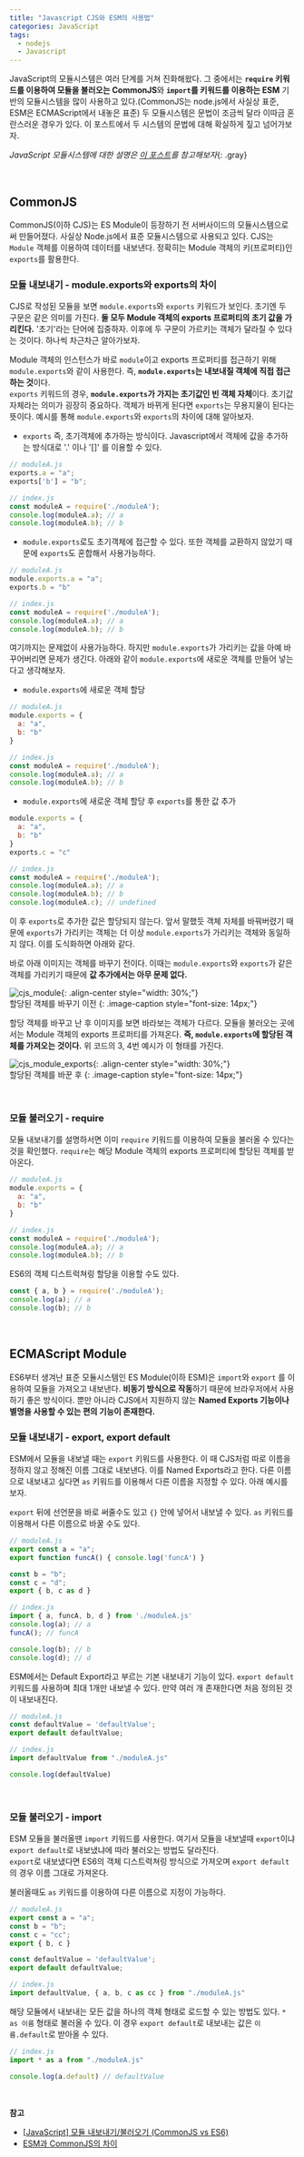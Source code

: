 ```yaml
---
title: "Javascript CJS와 ESM의 사용법"
categories: JavaScript
tags:
  - nodejs
  - Javascript
---  
```


JavaScript의 모듈시스템은 여러 단계를 거쳐 진화해왔다. 그 중에서는 **`require` 키워드를 이용하여 모듈을 불러오는 CommonJS**와 **`import`를 키워드를 이용하는 ESM** 기반의 모듈시스템을 많이 사용하고 있다.(CommonJS는 node.js에서 사실상 표준, ESM은 ECMAScript에서 내놓은 표준) 두 모듈시스템은 문법이 조금씩 달라 이따금 혼란스러운 경우가 있다. 이 포스트에서 두 시스템의 문법에 대해 확실하게 짚고 넘어가보자.  

*JavaScript 모듈시스템에 대한 설명은 [이 포스트](https://rokwonk.com/language/Javascript-%EB%AA%A8%EB%93%88%EC%8B%9C%EC%8A%A4%ED%85%9C%EC%9D%98-%EC%97%AD%EC%82%AC/)를 참고해보자*{: .gray}  

<br />  

## CommonJS  
CommonJS(이하 CJS)는 ES Module이 등장하기 전 서버사이드의 모듈시스템으로써 만들어졌다. 사실상 Node.js에서 표준 모듈시스템으로 사용되고 있다. CJS는 `Module` 객체를 이용하여 데이터를 내보낸다. 정확히는 Module 객체의 키(프로퍼티)인 `exports`를 활용한다.  

### 모듈 내보내기 - module.exports와 exports의 차이
CJS로 작성된 모듈을 보면 `module.exports`와 `exports` 키워드가 보인다. 초기엔 두 구문은 같은 의미를 가진다. **둘 모두 Module 객체의 exports 프로퍼티의 초기 값을 가리킨다.** '초기'라는 단어에 집중하자. 이후에 두 구문이 가르키는 객체가 달라질 수 있다는 것이다. 하나씩 차근차근 알아가보자.  

Module 객체의 인스턴스가 바로 `module`이고 exports 프로퍼티를 접근하기 위해 `module.exports`와 같이 사용한다. 즉, **`module.exports`는 내보내질 객체에 직접 접근하는 것**이다.  
`exports` 키워드의 경우, **`module.exports`가 가지는 초기값인 빈 객체 자체**이다. 초기값 자체라는 의미가 굉장히 중요하다. 객체가 바뀌게 된다면 `exports`는 무용지물이 된다는 뜻이다. 예시를 통해 `module.exports`와 `exports`의 차이에 대해 알아보자.  

- `exports` 즉, 초기객체에 추가하는 방식이다. Javascript에서 객체에 값을 추가하는 방식대로 '.' 이나 '[]' 를 이용할 수 있다.  

```js
// moduleA.js
exports.a = "a";
exports['b'] = "b";

// index.js
const moduleA = require('./moduleA');
console.log(moduleA.a); // a
console.log(moduleA.b); // b
```  

- `module.exports`로도 초기객체에 접근할 수 있다. 또한 객체를 교환하지 않았기 때문에 `exports`도 혼합해서 사용가능하다.  

```js
// moduleA.js
module.exports.a = "a";
exports.b = "b"

// index.js
const moduleA = require('./moduleA');
console.log(moduleA.a); // a
console.log(moduleA.b); // b
```  

여기까지는 문제없이 사용가능하다. 하지만 `module.exports`가 가리키는 값을 아예 바꾸어버리면 문제가 생긴다. 아래와 같이 `module.exports`에 새로운 객체를 만들어 넣는다고 생각해보자.  
- `module.exports`에 새로운 객체 할당  

```js
// moduleA.js
module.exports = {
  a: "a",
  b: "b"
}

// index.js
const moduleA = require('./moduleA');
console.log(moduleA.a); // a
console.log(moduleA.b); // b
```  

- `module.exports`에 새로운 객체 할당 후 `exports`를 통한 값 추가  

```js  
module.exports = {
  a: "a",
  b: "b"
}
exports.c = "c"

// index.js
const moduleA = require('./moduleA');
console.log(moduleA.a); // a
console.log(moduleA.b); // b
console.log(moduleA.c); // undefined
```  
이 후 `exports`로 추가한 값은 할당되지 않는다. 앞서 말했듯 객체 자체를 바꿔버렸기 때문에 `exports`가 가리키는 객체는 더 이상 `module.exports`가 가리키는 객체와 동일하지 않다. 이를 도식화하면 아래와 같다.  

바로 아래 이미지는 객체를 바꾸기 전이다. 이때는 `module.exports`와 `exports`가 같은 객체를 가리키기 때문에 **값 추가에서는 아무 문제 없다.**  

![cjs_module](https://user-images.githubusercontent.com/52196792/219350279-9a6b8a1f-52bf-41c8-90c1-d9f6db5d7884.png){: .align-center style="width: 30%;"}  
할당된 객체를 바꾸기 이전
{: .image-caption style="font-size: 14px;"}  

할당 객체를 바꾸고 난 후 이미지를 보면 바라보는 객체가 다르다. 모듈을 불러오는 곳에서는 Module 객체의 exports 프로퍼티를 가져온다. **즉, `module.exports`에 할당된 객체를 가져오는 것이다.** 위 코드의 3, 4번 예시가 이 형태를 가진다.  

![cjs_module_exports](https://user-images.githubusercontent.com/52196792/219350301-7da5546f-a4b4-4e5d-94a2-c251b32a657a.png){: .align-center style="width: 30%;"}  
할당된 객체를 바꾼 후
{: .image-caption style="font-size: 14px;"}  

<br />  

### 모듈 불러오기 - require
모듈 내보내기를 설명하서면 이미 `require` 키워드를 이용하여 모듈을 불러올 수 있다는 것을 확인했다. `require`는 해당 Module 객체의 exports 프로퍼티에 할당된 객체를 받아온다.  

```js
// moduleA.js
module.exports = {
  a: "a",
  b: "b"
}

// index.js
const moduleA = require('./moduleA');
console.log(moduleA.a); // a
console.log(moduleA.b); // b
```  

ES6의 객체 디스트럭쳐링 할당을 이용할 수도 있다.  
```js
const { a, b } = require('./moduleA');
console.log(a); // a
console.log(b); // b
```  

<br />  

## ECMAScript Module  
ES6부터 생겨난 표준 모듈시스템인 ES Module(이하 ESM)은 `import`와 `export` 를 이용하여 모듈을 가져오고 내보낸다. **비동기 방식으로 작동**하기 때문에 브라우저에서 사용하기 좋은 방식이다. 뿐만 아니라 CJS에서 지원하지 않는 **Named Exports 기능이나 별명을 사용할 수 있는 편의 기능이 존재한다.**  

### 모듈 내보내기 - export, export default
ESM에서 모듈을 내보낼 때는 `export` 키워드를 사용한다. 이 때 CJS처럼 따로 이름을 정하지 않고 정해진 이름 그대로 내보낸다. 이를 Named Exports라고 한다. 다른 이름으로 내보내고 싶다면 `as` 키워드를 이용해서 다른 이름을 지정할 수 있다. 아래 예시를 보자.  

`export` 뒤에 선언문을 바로 써줄수도 있고 `{}` 안에 넣어서 내보낼 수 있다. `as` 키워드를 이용해서 다른 이름으로 바꿀 수도 있다.  
```js
// moduleA.js
export const a = "a";
export function funcA() { console.log('funcA') }

const b = "b";
const c = "d";
export { b, c as d }

// index.js
import { a, funcA, b, d } from './moduleA.js'
console.log(a); // a
funcA(); // funcA

console.log(b); // b
console.log(d); // d
```  

ESM에서는 Default Export라고 부르는 기본 내보내기 기능이 있다. `export default` 키워드를 사용하며 최대 1개만 내보낼 수 있다. 만약 여러 개 존재한다면 처음 정의된 것이 내보내진다.  
```js
// moduleA.js
const defaultValue = 'defaultValue';
export default defaultValue;

// index.js
import defaultValue from "./moduleA.js"

console.log(defaultValue)
```  

<br />  

### 모듈 불러오기 - import
ESM 모듈을 불러올땐 `import` 키워드를 사용한다. 여기서 모듈을 내보낼때 `export`이냐 `export default`로 내보냈냐에 따라 불러오는 방법도 달라진다.  
`export`로 내보냈다면 ES6의 객체 디스트력쳐링 방식으로 가져오며 `export default`의 경우 이름 그대로 가져온다.  

불러올때도 `as` 키워드를 이용하여 다른 이름으로 지정이 가능하다.  
```js
// moduleA.js
export const a = "a";
const b = "b";
const c = "cc";
export { b, c }

const defaultValue = 'defaultValue';
export default defaultValue;

// index.js
import defaultValue, { a, b, c as cc } from "./moduleA.js"
```  

해당 모듈에서 내보내는 모든 값을 하나의 객체 형태로 로드할 수 있는 방법도 있다. `* as 이름` 형태로 불러올 수 있다. 이 경우 `export default`로 내보내는 값은 `이름.default`로 받아올 수 있다. 
```js
// index.js
import * as a from "./moduleA.js"

console.log(a.default) // defaultValue
```  

<br />

**참고**  
- [[JavaScript] 모듈 내보내기/불러오기 (CommonJS vs ES6)](https://it-eldorado.tistory.com/92)
- [ESM과 CommonJS의 차이](https://kscodebase.tistory.com/557?category=1134787)